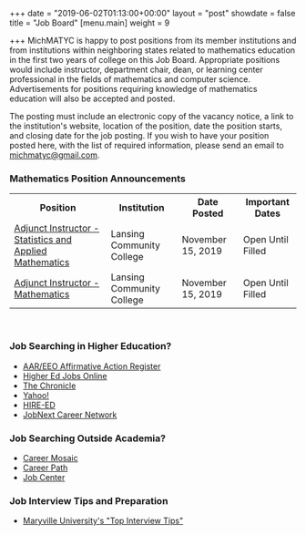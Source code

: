 +++
date = "2019-06-02T01:13:00+00:00"
layout = "post"
showdate = false
title = "Job Board"
[menu.main]
weight = 9

+++
MichMATYC is happy to post positions from its member institutions and from institutions within neighboring states related to mathematics education in the first two years of college on this Job Board. Appropriate positions would include instructor, department chair, dean, or learning center professional in the fields of mathematics and computer science. Advertisements for positions requiring knowledge of mathematics education will also be accepted and posted.

The posting must include an electronic copy of the vacancy notice, a link to the institution's website, location of the position, date the position starts, and closing date for the job posting. If you wish to have your position posted here, with the list of required information, please send an email to [michmatyc@gmail.com](mailto:michmatyc@gmail.com).

### Mathematics Position Announcements

<table class="tg">

<tr>

<th class="tg-c3ow"><b>Position</b></th>

<th class="tg-c3ow"><b>Institution</b></th>

<th class="tg-c3ow"><b>Date Posted</b></th>

<th class="tg-c3ow"><b>Important Dates</b></th>

</tr>

<tr>
  <td><a href="http://michmatyc.org/jobboard/lansingcc1/">Adjunct Instructor - Statistics and Applied Mathematics</a></td>
  <td>Lansing Community College</td>
  <td>November 15, 2019</td>
  <td>Open Until Filled</td>
</tr>

<tr>
  <td><a href="http://michmatyc.org/jobboard/lansingcc2/">Adjunct Instructor - Mathematics</a></td>
  <td>Lansing Community College</td>
  <td>November 15, 2019</td>
  <td>Open Until Filled</td>
</tr>

</table><br>


### Job Searching in Higher Education?

* [AAR/EEO Affirmative Action Register](aar-eeo.com)
* [Higher Ed Jobs Online](http://www.higheredjobs.com)
* [The Chronicle](http://www.chronicle.com)
* [Yahoo!](http://www.yahoo.com)
* [HIRE-ED](http://www.hire-ed.org)
* [JobNext Career Network](http://www.jobnext.com)

### Job Searching Outside Academia?

* [Career Mosaic](http://www.careermosaic.com)
* [Career Path](http://www.careerpath.com)
* [Job Center](http://www.jobcenter.com)

### Job Interview Tips and Preparation

* [Maryville University's "Top Interview Tips"](https://online.maryville.edu/online-masters-degrees/top-interview-tips-to-help-you-land-your-dream-job/)
